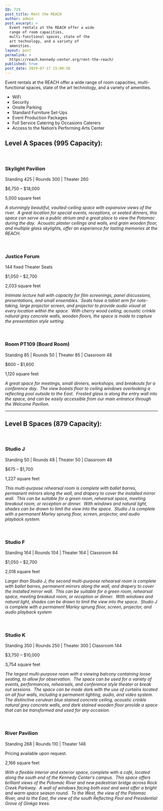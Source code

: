 ```yaml
---
ID: 729
post_title: Rent the REACH
author: admin
post_excerpt: >
  Event rentals at the REACH offer a wide
  range of room capacities,
  multi-functional spaces, state of the
  art technology, and a variety of
  amenities.
layout: post
permalink: >
  https://reach.kennedy-center.org/rent-the-reach/
published: true
post_date: 2019-07-17 15:00:36
---
```

<p>Event rentals at the REACH offer a wide range of room capacities, multi-functional spaces, state of the art technology, and a variety of amenities.</p>
<ul>
<li>WiFi</li>
<li>Security</li>
<li>Onsite Parking</li>
<li>Standard Furniture Set-Ups</li>
<li>Event Production Packages</li>
<li>Full Service Catering by Occasions Caterers</li>
<li>Access to the Nation’s Performing Arts Center</li>
</ul>

<!-- wp:heading -->
<h2><strong>Level A Spaces (995 Capacity):</strong></h2>
<!-- /wp:heading -->

<!-- wp:media-text {"mediaPosition":"right","mediaId":606,"mediaType":"image","isStackedOnMobile":true,"className":"media-card"} -->
<div class="wp-block-media-text alignwide has-media-on-the-right is-stacked-on-mobile media-card"><figure class="wp-block-media-text__media"><img src="https://reach.kennedy-center.org/wp-content/uploads/2019/03/spaces__0004_skylight_pavilion.jpg" alt="" class="wp-image-606"/></figure><div class="wp-block-media-text__content"><!-- wp:heading {"level":3} -->
<h3> <br>Skylight Pavilion </h3>
<!-- /wp:heading -->

<!-- wp:paragraph -->
<p>Standing 425 | Rounds 300 | Theater 260</p>
<!-- /wp:paragraph -->

<!-- wp:paragraph -->
<p>$6,750 – $18,000</p>
<!-- /wp:paragraph -->

<!-- wp:paragraph -->
<p>5,000 square feet</p>
<!-- /wp:paragraph -->

<!-- wp:paragraph -->
<p><em>A stunningly beautiful, vaulted-ceiling space with expansive views of the river.&nbsp; A great location for special events, receptions, or seated dinners, this space can serve as a public atrium and a great place to view the Potomac during the day.&nbsp; Acoustic plaster ceilings and walls, end grain wooden floor, and multiple glass skylights, offer an experience for lasting memories at the REACH.</em></p>
<!-- /wp:paragraph --></div></div>
<!-- /wp:media-text -->

<!-- wp:media-text {"mediaPosition":"right","mediaId":605,"mediaType":"image","isStackedOnMobile":true,"className":"media-card"} -->
<div class="wp-block-media-text alignwide has-media-on-the-right is-stacked-on-mobile media-card"><figure class="wp-block-media-text__media"><img src="https://reach.kennedy-center.org/wp-content/uploads/2019/03/spaces__0003_justice_forum.jpg" alt="" class="wp-image-605"/></figure><div class="wp-block-media-text__content"><!-- wp:heading {"level":3} -->
<h3> <br>Justice Forum</h3>
<!-- /wp:heading -->

<!-- wp:paragraph -->
<p>144 fixed Theater Seats</p>
<!-- /wp:paragraph -->

<!-- wp:paragraph -->
<p>$1,050 – $2,700</p>
<!-- /wp:paragraph -->

<!-- wp:paragraph -->
<p>2,033 square feet</p>
<!-- /wp:paragraph -->

<!-- wp:paragraph -->
<p><em>Intimate lecture hall with capacity for film screenings, panel discussions, presentations, and small ensembles.&nbsp; Seats have a tablet arm for note-taking, large projector screen, and projector to provide audio visual at every location within the space.&nbsp; With cherry wood ceiling, acoustic crinkle natural grey concrete walls, wooden floors, the space is made to capture the presentation style setting.</em></p>
<!-- /wp:paragraph --></div></div>
<!-- /wp:media-text -->

<!-- wp:media-text {"mediaPosition":"right","mediaId":603,"mediaType":"image","isStackedOnMobile":true,"className":"media-card"} -->
<div class="wp-block-media-text alignwide has-media-on-the-right is-stacked-on-mobile media-card"><figure class="wp-block-media-text__media"><img src="https://reach.kennedy-center.org/wp-content/uploads/2019/03/spaces__0001_room_pt109.jpg" alt="" class="wp-image-603"/></figure><div class="wp-block-media-text__content"><!-- wp:heading {"level":3} -->
<h3> <br>Room PT109 (Board Room)</h3>
<!-- /wp:heading -->

<!-- wp:paragraph -->
<p>Standing 85 | Rounds 50 | Theater 85 | Classroom 48</p>
<!-- /wp:paragraph -->

<!-- wp:paragraph -->
<p>$600 – $1,600</p>
<!-- /wp:paragraph -->

<!-- wp:paragraph -->
<p>1,120 square feet</p>
<!-- /wp:paragraph -->

<!-- wp:paragraph -->
<p><em>A great space for meetings, small dinners, workshops, and breakouts for a conference day.&nbsp; The view boasts floor to ceiling windows overlooking a reflecting pool outside to the East.&nbsp; Frosted glass is along the entry wall into the space, and can be easily accessible from our main entrance through the Welcome Pavilion.</em></p>
<!-- /wp:paragraph --></div></div>
<!-- /wp:media-text -->

<!-- wp:separator -->
<hr class="wp-block-separator"/>
<!-- /wp:separator -->

<!-- wp:heading -->
<h2><strong>Level B Spaces (879 Capacity):</strong></h2>
<!-- /wp:heading -->

<!-- wp:media-text {"mediaPosition":"right","mediaId":753,"mediaType":"image","isStackedOnMobile":true,"className":"media-card"} -->
<div class="wp-block-media-text alignwide has-media-on-the-right is-stacked-on-mobile media-card"><figure class="wp-block-media-text__media"><img src="https://reach.kennedy-center.org/wp-content/uploads/2019/07/spacer.gif" alt="" class="wp-image-753"/></figure><div class="wp-block-media-text__content"><!-- wp:heading {"level":3} -->
<h3> <br>Studio J   </h3>
<!-- /wp:heading -->

<!-- wp:paragraph -->
<p>Standing 50 | Rounds 48 | Theater 50 | Classroom 48</p>
<!-- /wp:paragraph -->

<!-- wp:paragraph -->
<p>$675 – $1,700</p>
<!-- /wp:paragraph -->

<!-- wp:paragraph -->
<p>1,227 square feet</p>
<!-- /wp:paragraph -->

<!-- wp:paragraph -->
<p><em>This multi-purpose rehearsal room is complete with ballet barres, permanent mirrors along the wall, and drapery to cover the installed mirror wall.&nbsp; This can be suitable for a green room, rehearsal space, meeting breakout room, or reception or dinner.&nbsp; With windows and natural light, shades can be drawn to limit the view into the space.&nbsp; Studio J is complete with a permanent Marley sprung floor, screen, projector, and audio playback system.</em></p>
<!-- /wp:paragraph --></div></div>
<!-- /wp:media-text -->

<!-- wp:media-text {"mediaPosition":"right","mediaId":753,"mediaType":"image","isStackedOnMobile":true,"className":"media-card"} -->
<div class="wp-block-media-text alignwide has-media-on-the-right is-stacked-on-mobile media-card"><figure class="wp-block-media-text__media"><img src="https://reach.kennedy-center.org/wp-content/uploads/2019/07/spacer.gif" alt="" class="wp-image-753"/></figure><div class="wp-block-media-text__content"><!-- wp:heading {"level":3} -->
<h3> <br>Studio F </h3>
<!-- /wp:heading -->

<!-- wp:paragraph -->
<p>Standing 164 | Rounds 104 | Theater 164 | Classroom 84</p>
<!-- /wp:paragraph -->

<!-- wp:paragraph -->
<p>$1,050 – $2,700</p>
<!-- /wp:paragraph -->

<!-- wp:paragraph -->
<p>2,018 square feet</p>
<!-- /wp:paragraph -->

<!-- wp:paragraph -->
<p><em>Larger than Studio J, the second multi-purpose rehearsal room is complete with ballet barres, permanent mirrors along the wall, and drapery to cover the installed mirror wall.&nbsp; This can be suitable for a green room, rehearsal space, meeting breakout room, or reception or dinner.&nbsp; With windows and natural light, shades can be drawn to limit the view into the space.&nbsp; Studio J is complete with a permanent Marley sprung floor, screen, projector, and audio playback system</em></p>
<!-- /wp:paragraph -->

<!-- wp:paragraph -->
<p></p>
<!-- /wp:paragraph --></div></div>
<!-- /wp:media-text -->

<!-- wp:media-text {"mediaPosition":"right","mediaId":608,"mediaType":"image","isStackedOnMobile":true,"className":"media-card"} -->
<div class="wp-block-media-text alignwide has-media-on-the-right is-stacked-on-mobile media-card"><figure class="wp-block-media-text__media"><img src="https://reach.kennedy-center.org/wp-content/uploads/2019/03/spaces__0006_studios_jfk.jpg" alt="" class="wp-image-608"/></figure><div class="wp-block-media-text__content"><!-- wp:heading {"level":3} -->
<h3> <br>Studio K </h3>
<!-- /wp:heading -->

<!-- wp:paragraph -->
<p>Standing 350 | Rounds 250 | Theater 300 | Classroom 144</p>
<!-- /wp:paragraph -->

<!-- wp:paragraph -->
<p>$3,750 – $10,000</p>
<!-- /wp:paragraph -->

<!-- wp:paragraph -->
<p>3,754 square feet</p>
<!-- /wp:paragraph -->

<!-- wp:paragraph -->
<p><em>The largest multi-purpose room with a viewing balcony containing loose seating, to allow for observation.&nbsp; The space can be used for a variety of events, performances, rehearsals, and conference style theater or break out sessions.&nbsp; The space can be made dark with the use of curtains located on all four walls, including a permanent lighting, audio, and video system.&nbsp; The distinctive cerulean blue stained concrete ceiling, acoustic crinkle natural grey concrete walls, and dark stained wooden floor provide a space that can be transformed and used for any occasion.</em></p>
<!-- /wp:paragraph -->

<!-- wp:paragraph -->
<p></p>
<!-- /wp:paragraph --></div></div>
<!-- /wp:media-text -->

<!-- wp:media-text {"mediaPosition":"right","mediaId":611,"mediaType":"image","isStackedOnMobile":true,"className":"media-card"} -->
<div class="wp-block-media-text alignwide has-media-on-the-right is-stacked-on-mobile media-card"><figure class="wp-block-media-text__media"><img src="https://reach.kennedy-center.org/wp-content/uploads/2019/03/spaces__0009_river_pavilion.jpg" alt="" class="wp-image-611"/></figure><div class="wp-block-media-text__content"><!-- wp:heading {"level":3} -->
<h3> <br>River Pavilion </h3>
<!-- /wp:heading -->

<!-- wp:paragraph -->
<p>Standing 268 | Rounds 110 | Theater 148</p>
<!-- /wp:paragraph -->

<!-- wp:paragraph -->
<p>Pricing available upon request.</p>
<!-- /wp:paragraph -->

<!-- wp:paragraph -->
<p>2,166 square feet</p>
<!-- /wp:paragraph -->

<!-- wp:paragraph -->
<p><em>With a flexible interior and exterior space, complete with a café, located along the south end of the Kennedy Center’s campus.&nbsp; This space offers brilliant views of the Potomac River and new pedestrian bridge across Rock Creek Parkway.&nbsp; A wall of windows facing both east and west offer a bright and warm space season round.&nbsp; To the West, the view of the Potomac River, and to the East, the view of the south Reflecting Pool and Presidential Grove of Ginkgo trees.</em></p>
<!-- /wp:paragraph --></div></div>
<!-- /wp:media-text -->

<!-- wp:columns {"columns":1} -->
<div class="wp-block-columns has-1-columns"><!-- wp:column -->
<div class="wp-block-column"></div>
<!-- /wp:column --></div>
<!-- /wp:columns -->